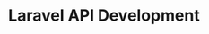 ---
extends: _layouts.series
title: Laravel API Development
description: A series of articles focusing on the development of APIs in Laravel.
---
